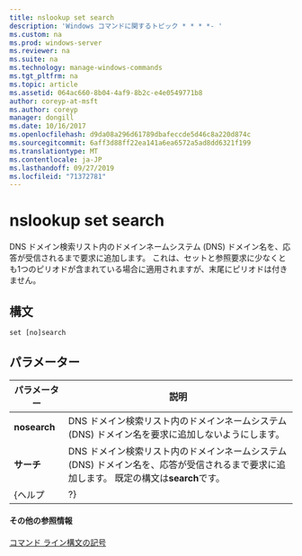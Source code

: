 ```yaml
---
title: nslookup set search
description: 'Windows コマンドに関するトピック * * * *- '
ms.custom: na
ms.prod: windows-server
ms.reviewer: na
ms.suite: na
ms.technology: manage-windows-commands
ms.tgt_pltfrm: na
ms.topic: article
ms.assetid: 064ac660-8b04-4af9-8b2c-e4e0549771b8
author: coreyp-at-msft
ms.author: coreyp
manager: dongill
ms.date: 10/16/2017
ms.openlocfilehash: d9da08a296d61789dbafeccde5d46c8a220d874c
ms.sourcegitcommit: 6aff3d88ff22ea141a6ea6572a5ad8dd6321f199
ms.translationtype: MT
ms.contentlocale: ja-JP
ms.lasthandoff: 09/27/2019
ms.locfileid: "71372781"
---
```

# <a name="nslookup-set-search"></a>nslookup set search



DNS ドメイン検索リスト内のドメインネームシステム (DNS) ドメイン名を、応答が受信されるまで要求に追加します。 これは、セットと参照要求に少なくとも1つのピリオドが含まれている場合に適用されますが、末尾にピリオドは付きません。

## <a name="syntax"></a>構文

```
set [no]search
```

## <a name="parameters"></a>パラメーター

|  パラメーター   |                                                                          説明                                                                          |
|--------------|---------------------------------------------------------------------------------------------------------------------------------------------------------------|
| **nosearch** |                            DNS ドメイン検索リスト内のドメインネームシステム (DNS) ドメイン名を要求に追加しないようにします。                            |
|  **サーチ**  | DNS ドメイン検索リスト内のドメインネームシステム (DNS) ドメイン名を、応答が受信されるまで要求に追加します。 既定の構文は**search**です。 |
|    {ヘルプ     |                                                                              ?}                                                                               |

#### <a name="additional-references"></a>その他の参照情報

[コマンド ライン構文の記号](command-line-syntax-key.md)
